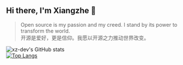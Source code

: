 ## Hi there, I'm Xiangzhe 👋

> Open source is my passion and my creed. I stand by its power to transform the world.  
> 开源是爱好，更是信仰。我愿以开源之力推动世界改变。

![xz-dev's GitHub stats](https://github-readme-stats.vercel.app/api?username=xz-dev&count_private=true&show_icons=true&include_all_commits=true)  
[![Top Langs](https://github-readme-stats.vercel.app/api/top-langs/?username=xz-dev&layout=compact&langs_count=10)](https://github.com/xz-dev/github-readme-stats)